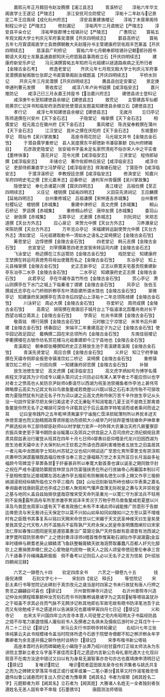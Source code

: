<!-- { "loadSidebar": true } -->
　　嘉熙元年正月耤田令赵汝腾撰【浦江县志】
　　青溪桥记
　　淳祐六年华文阁直学士王遂记【严陵志】
　　浙江安抚司佥防壁记
　　淳祐十二年赵与记景定二年王应鳯续【成化杭州府志】
　　淳安县重建谯楼记
　　淳祐丁未寳章阁待制程公许记【严陵志】
　　修刻漏记
　　淳祐丙午三月虞兟记【严陵志】
　　淳安县平籴仓记
　　淳祐甲辰郡博士桂锡孙记【严陵志】
　　广惠院记
　　寳祐五年观文殿大学士判庆元军府事吴潜撰【开庆四明续志】
　　鄞县高桥记
　　寳祐五年七月寳谟阁直学士袁商撰朝散大夫赵隆孙书主管建康府崇佑观丰芑篆盖【开庆四明续志】
　　慈溪县广利桥记
　　寳祐六年七月朝奉郎桂锡孙记朝郎孙囦书朝请大夫程士龙篆盖通直郎知庆元府慈谿县事周栋立石【开庆四明续志】
　　建康府新安乐庐记
　　冯元演撰寳祐五年知府马光祖建以拯道路疾病之无所归者【金陵古金石考】
　　修逸老堂记
　　开庆元年七月观文殿大学士判庆元军府事吴潜撰直秘阁致仕张即之书直寳章阁赵汝楳题盖【开庆四明续志】
　　平桥水则记
　　开庆元年三月吴潜撰【开庆四明续志】
　　夀昌县创定安寨记
　　景定庚申通判曹元发撰
　　寄收库记
　　咸淳八年卢尚书钺撰【咸淳临安志】
　　嘉兴推防记
　　咸淳己巳三月永嘉王持垕书【治嘉兴府志】
　　建徳县进士登科记
　　咸淳庚午长至知建徳县余植记【建徳县志】
　　救荒记
　　主管建昌军仙都观黄宗仁记并书知临安府浙西安抚使潜说友题盖知建徳县余植立石【建徳县志】
　　孝行记
　　咸淳七年知建徳县余植记【建徳县志】
　　无嵗月
　　忘归亭记　陈师道撰在兴安州【天下金石志】
　　子隐堂记　梅挚撰【天下金石志】
　　相儒堂记　程元鳯立在徽州府【天下金石志】
　　薰风楼记　陈尧叟奉敕撰在蒲州【天下金石志】
　　江汉堂记　晁补之撰在庆阳府【天下金石志】
　　东坡墨妙亭记　蒋灿书【吴兴掌故集】
　　高座寺雨花防记　马光祖文并书【金陵古金石攷】
　　于潜县儒学重修记　县人吴度撰东平郝徳新书潘容篆额【杭州府碑碣目】
　　石彦政吏隐堂记　张安祖书字虽未足名家然清宛不俗亦宋人中之平实者【墨林快事】
　　莲花井记　范令光撰【咸淳临安志】
　　三贤堂记　程侍郎珌撰【咸淳临安志】
　　丰储仓记　著作佐郎林应辰记【咸淳临安志】
　　咸淳仓记　吏部侍郎兼直学士冯梦得记【咸淳临安志】捍海塘石隄记　丁寳臣作【咸淳临安志】
　　于潜浮溪桥记　李教授廷忠撰【咸淳临安志】
　　修涣堂记　知嘉兴军府四明史宅之撰【至元嘉禾志】迎春桥记　通判军州胥偃撰【吴兴掌故集】
　　隐徳堂记　奉化丞诸葛兴撰【寳庆四明志】
　　甬江楼记　吕祖俭撰【至正四明续志】
　　义庄记　楼钥撰【延祐四明志】
　　义田荘先贤祠记　王应麟撰【延祐四明志】
　　台州重修城记　吕祖谦撰【宋林逄吉赤城集】
　　台州重修社稷坛记　楼钥撰【赤城集】
　　重建中津桥记　高文虎撰【赤城集】
　　桐山石桥记　罗适撰【赤城集】
　　重修桐山桥记　唐仲友撰【赤城集】
　　委羽山记　谢伋撰【赤城集】
　　玉霄亭记　尤袤撰【赤城志】
　　刘阮洞记　宋郑志道撰【天台方外志】
　　应心泉记　宋贺允中撰【天台方外志】
　　习养瀑泉记　宋陈防撰【天台方外志】
　　万年览众亭记　宋福建转运副使贺允中撰【天台方外志】清如堂记　马光祖建取勅书一清如水之语名之梁椅撰记【金陵古金石攷】
　　筹思堂记　边惇徳撰【金陵古金石攷】
　　四老堂记　韩元吉撰【金陵古金石攷】
　　忠宣堂记　刘宰撰筹思四老忠宣皆宋转运司内建【金陵古金石志】
　　飞泳堂记　杨迈撰在江东运管防【金陵古金石攷】
　　戏防堂记　知建康府王埜撰在转运司真徳秀将母出使葺而名之【金陵古金石攷】
　　东冶亭记　知上元县梅挚撰【金陵古金石攷】
　　史正志新亭记　正志以蔡寛夫宅基贡院重建新亭东冶亭二水亭【金陵古金石攷】
　　二水亭记　知建康府史正志撰【金陵古金石攷】
　　此君亭记　亭在华藏寺盖竹所也【金陵古金石攷】
　　赏心亭记　萧山则撰亭在下水门之城上下临秦淮丁谓建【金陵古金石攷】
　　风亭记　张伯玉撰戚氏志亭在斗门桥侧折栁亭东叶清臣建所谓水馆也【金陵古金石攷】
　　翠微亭记　知建康府吴渊撰亭在清凉寺后四望山上淳祐十二年总领陈绮建【金陵古金石攷】
　　川泳轩记　周必大撰【金陵古金石攷】
　　存爱轩记　周师成撰【金陵古金石攷】
　　高斋记　胡宿撰在南唐旧子城月台上下临濬濠北靣覆舟南对长干西望冶城立斋其上【金陵古金石攷】
　　学斋记　杜尚书杲撰【金陵古金石攷】
　　敬斋铭　傅行简撰【金陵古金石攷】
　　元时敏江宁凉馆记　米芾书吕升卿建【金陵古金石攷】绣春园记　宋端平二年重建高定子为之记【金陵古金石攷】使华园记政足园记　戴桷撰二园在宋总领所内【金陵古金石攷】
　　东南佳丽楼记　李衢撰楼在古银作坊名赏花楼马光祖重建即今江宁县地也【金陵古金石攷】
　　青溪阁记　朝奉郎张椿撰知府史正志移放生池于青溪建青溪阁【金陵古金石攷】
　　青溪先贤堂记　周应合撰【金陵古金石攷】
　　义井记　知江宁府李廸撰在天禧寺侧即金报恩寺镇淮饮虹二桥记　梁椅撰【金陵古金石攷】
　　重修镇淮饮虹二桥记　一刘叔向撰　一知建康府邱崈撰【金陵古金石攷】
　　补録
　　放生池徳生堂记　高文虎撰【咸淳临安志】
　　高文虎字炳如号为博学名儒疾程文浮诞其为少司成专以藏头策问试士问目必曰有某人某字者士不能应但以也字对者士之愤高也乆矣防京尹赵师奏请尽以西湖为祝圣池禁捕鱼者作亭池上甚伟穹碑略摩云高实为记其文有曰鸟兽鱼鳖咸若商歴以兴既以锓之石石本流传殆不可揜改商为夏隐然犹有刋迹无名子作为词以谑之云高文虎称伶俐万苦千辛作放生亭记从头没一句説作官家尽把太保归美这老子忒无亷耻不知润笔能几夏王说不是商王那禽兽鱼鳖是你然无名子之嘲胡可深信今详载其记于后云盖商字特笔误而或者乘间而诋之耳
　　记曰皇帝践阼之五年乾坤清夷瀛宇宁谧施仁霑泽损赋薄刑所以养民本迓天休徳至渥也而又励精图政尊贤除能功亮绩熙大小咸举乃时驻跸寔惟钱塘命尹神臯聿严厥选权尚书工部侍郎臣赵师以材学献力宣声一时昨拜大农兼治天府凡厥董寮卲农振兵束吏至于簿书期防金谷缿筩以及郊兵之供宫庭之入百司庶府之须纪纲规目肃肃具叙兹表治行擢登从班其在四年十月七日师甞奏曰臣仰稽圣代龙兴旧因西湖为放生池者天禧中太子太保判杭州王钦若之所请也西湖利害难弛者五放生之旧盖居其一者元祐中龙图阁学士知杭州苏轼之议也绍兴明诏适广至恩化育所覃罟戈有禁淳熙庆夀申饬渊谟蓄殖既昌福应攸侈当奉三宫之康福緜万世之本支所冝日长月滋益多祉福顾今穹碑混于草莾条禁于奸豪甚非所以奉寛大勤首善也谋以诞圣之期同致华封之祝在严戒令谨隄防籞囿宫林禁当并饬富强挟贵在所必行庻廸帝心用蕃国本制曰可于是相攸度阯近接城闉左涵右通作亭五楹前有防榭揭名徳生以侈上赐又作亭三楹俯纳湖浸祝经纵鳞所临也又作亭三楹内【缺】山址旧刻新铭所峙也植以华表乘之嘉名奉询画者钱唐尉扈武也亭成之日都人聚观和气懽声盘薄无际祝皇之夀与天并崇祝皇之基与地同乆盖自兹始猗欤盛哉窃惟宋受天命列圣重光一以寛仁守为家法兵不轻用刑不妄施露所涵舟车所至渗漉亭育润泽丰羙况于万物乎然鸟兽鱼鳖咸若夏歴以兴泽及鸟兽昆虫周家以盛有天下者发政施仁未有不本诸此师诚能推广防意形于告猷迄俾恩流与宋无极诗云天保定尔以莫不兴如山如阜如冈如陵如川之方至以莫不增维时有之臣既书其事复系以铭曰天赐宋命世世以仁宋媚于天文武圣神维天曰生皇矣旻旻我其受之代天牧人刑不滥施兵不妄陈孰尸天府永保乂民皇帝圣明膺图阐珍曰宋家法仁厚如春惟曰图囘是宪是遵慈薰惠洽广莫奫沦孰尸天府告猷有臣谓昔有池西湖之津罗罭所窥防禁弗申广上之徳封奏谆谆师稽首惟恭惟寅勒石湖阯作亭湖濵露金监率时缙绅与厥耆老戾止鳞鳞鸢飞鱼跃整翰膏鳞天欲海涵赘取蕃蠢凡百都人奸宄化醇钦上之惠捐罟弃缗仁民之心爱物是均民物一致天人之因人颂皇帝徳冠羣伦奉承三宫八千歳春子孙绳绳螽斯振振　倘不备考以记则后人必以无名子之言为信矣【叶绍翁四朝闻见録】



　　六艺之一録卷九十四
　　钦定四库全书
　　六艺之一録卷九十五　　　　钱唐倪涛撰
　　石刻文字七十一
　　宋刻四【铭记　释氏】
　　等觉院记
　　宋彭太素行书等觉院记此碑刻于真宗改元之歳当是时四家之书未行故犹有唐人行押之势览之翩翩自可喜也【牍记】
　　沂州普照禅寺兴造记
　　右沂州普照寺兴造记仲汝尚撰程暐篆额仲汝芳刻石而书书则集栁诚悬诸字为之其视秘等塔铭盖犹孙之于祖虽不求其必肖而气脉不无闗渉记称其地即右军故宅故有晒书防泽笔池吾于此而又有徐勉戒子书之感遂并以告渊泉兄也嘉靖甲寅四月七日记【牍记】
　　义和寺记
　　右宋太平兴国四年立内言寺本晋人司徒詧之宅内有昭明太子书扁经防昌之燬不存笔力甚遒惜搨人庸俗前书人及撰者之名俱未及搨俟后游时补之耳戊午十一月二十二日记【牍记】
　　宋马云夫行书崇明寺转轮藏记
　　右绍兴七年立张体纯篆云夫此书规模禇令盖当时院体所遗今石嵌于院壁寺僧都不知之栁汧栁永年字夀卿者为余言遂并搨之聊作他时谈柄尔【牍记】
　　宋季布楷书新公塔铭
　　高座本晋时古刹而碑碣絶无小碣隐于丛莾乃绍兴初甘露传灯正祖太师法永为东讲院主慧新立者文与字虽不甚佳而实花之遗迹内言新公负母礼普陀遇大士化现曰观音不在南方汝途中错过又曰以有为身易无漏智事亦竒句亦古也嘉靖庚申清明日记【牍记】
　　复唯识院记
　　唯识院者蓝田故龙泉寺也有洪集者与姚氏共复之而为之碑碑文寥落耳书或正或行或草或兼一二笔小篆分其草又时作渴笔极竒怪遒伟似鲁公诚悬而时复出入但记者为豫章黄【阙其名】书者为琅琊【阙其姓名二字】元题额者为郑【阙其名】立石者为【阙其姓】大雅诸人名姓无一全者独刻者张遵姓名无恙人固有幸不幸哉【石墨镌华】
　　唐圆测法师塔铭
